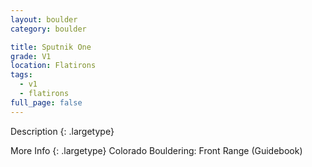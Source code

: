 ```yaml
---
layout: boulder
category: boulder

title: Sputnik One
grade: V1
location: Flatirons
tags:
  - v1
  - flatirons
full_page: false
---
```


Description
{: .largetype}


More Info
{: .largetype}
Colorado Bouldering: Front Range (Guidebook)
